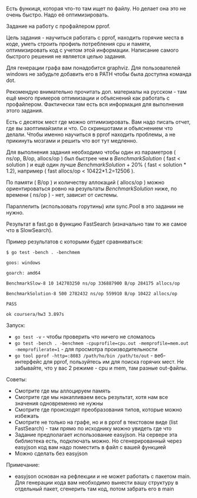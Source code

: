 Есть функиця, которая что-то там ищет по файлу. Но делает она это не очень быстро. Надо её оптимизировать.

Задание на работу с профайлером pprof.

Цель задания - научиться работать с pprof, находить горячие места в коде, уметь строить профиль потребления cpu и памяти, оптимизировать код с учетом этой информации. Написание самого быстрого решения не является целью задания.

Для генерации графа вам понадобится graphviz. Для пользователей windows не забудьте добавить его в PATH чтобы была доступна команда dot.

Рекомендую внимательно прочитать доп. материалы на русском - там ещё много примеров оптимизации и объяснений как работать с профайлером. Фактически там есть вся информация для выполнения этого задания.

Есть с десяток мест где можно оптимизировать.
Вам надо писать отчет, где вы заоптимайзили и что. Со скриншотами и объяснением что делали. Чтобы именно научиться в pprof находить проблемы, а не прикинуть мозгами и решить что вот тут медленно.

Для выполнения задания необходимо чтобы один из параметров ( ns/op, B/op, allocs/op ) был быстрее чем в *BenchmarkSolution* ( fast < solution ) и ещё один лучше *BenchmarkSolution* + 20% ( fast < solution * 1.2), например ( fast allocs/op < 10422*1.2=12506 ).

По памяти ( B/op ) и количеству аллокаций ( allocs/op ) можно ориентироваться ровно на результаты *BenchmarkSolution* ниже, по времени ( ns/op ) - нет, зависит от системы.

Параллелить (использовать горутины) или sync.Pool в это задании не нужно.

Результат в fast.go в функцию FastSearch (изначально там то же самое что в SlowSearch).

Пример результатов с которыми будет сравниваться:
```
$ go test -bench . -benchmem

goos: windows

goarch: amd64

BenchmarkSlow-8 10 142703250 ns/op 336887900 B/op 284175 allocs/op

BenchmarkSolution-8 500 2782432 ns/op 559910 B/op 10422 allocs/op

PASS

ok coursera/hw3 3.897s
```

Запуск:
* `go test -v` - чтобы проверить что ничего не сломалось
* `go test -bench . -benchmem -cpuprofile=cpu.out -memprofile=mem.out -memprofilerate=1` - для просмотра производительности
* `go tool pprof -http=:8083 /path/ho/bin /path/to/out` - веб-интерфейс для pprof, пользуйтесь им для поиска горячих мест. Не забывайте, что у вас 2 режиме - cpu и mem, там разные out-файлы.

Советы:
* Смотрите где мы аллоцируем память
* Смотрите где мы накапливаем весь результат, хотя нам все значения одновременно не нужны
* Смотрите где происходят преобразования типов, которые можно избежать
* Смотрите не только на графе, но и в pprof в текстовом виде (list FastSearch) - там прямо по исходнику можно увидеть где что
* Задание предполагает использование easyjson. На сервере эта библиотека есть, подключать можно. Но сгенерированный через easyjson код вам надо поместить в файл с вашей функцией
* Можно сделать без easyjson

Примечание:
* easyjson основан на рефлекции и не может работать с пакетом main. Для генерации кода вам необходимо вынести вашу структуру в отдельный пакет, сгенерить там код, потом забрать его в main
